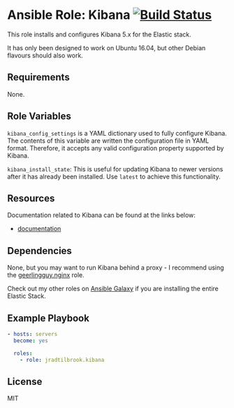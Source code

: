# Ansible Role: Kibana [![Build Status](https://travis-ci.org/jradtilbrook/ansible-role-kibana.svg?branch=master)](https://travis-ci.org/jradtilbrook/ansible-role-kibana)

This role installs and configures Kibana 5.x for the Elastic stack.

It has only been designed to work on Ubuntu 16.04, but other Debian flavours
should also work.


## Requirements

None.


## Role Variables

`kibana_config_settings` is a YAML dictionary used to fully configure Kibana.
The contents of this variable are written the configuration file in YAML
format. Therefore, it accepts any valid configuration property supported by
Kibana.

`kibana_install_state`: This is useful for updating Kibana to newer versions
after it has already been installed. Use `latest` to achieve this functionality.


## Resources

Documentation related to Kibana can be found at the links below:

- [documentation](https://www.elastic.co/guide/en/kibana/current/index.html)


## Dependencies

None, but you may want to run Kibana behind a proxy - I recommend using the
[geerlingguy.nginx](https://github.com/geerlingguy/ansible-role-nginx) role.

Check out my other roles on [Ansible Galaxy](https://galaxy.ansible.com/jradtilbrook)
if you are installing the entire Elastic Stack.


## Example Playbook

```yaml
- hosts: servers
  become: yes

  roles:
    - role: jradtilbrook.kibana
```


## License

MIT
